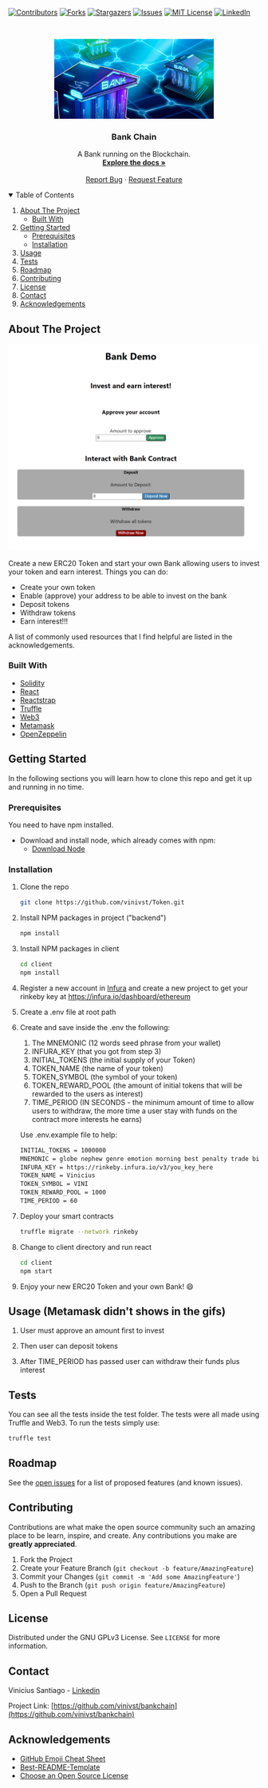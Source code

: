 <!--
*** Thanks for checking out the Best-README-Template. If you have a suggestion
*** that would make this better, please fork the repo and create a pull request
*** or simply open an issue with the tag "enhancement".
*** Thanks again! Now go create something AMAZING! :D
-->

<!-- PROJECT SHIELDS -->
<!--
*** I'm using markdown "reference style" links for readability.
*** Reference links are enclosed in brackets [ ] instead of parentheses ( ).
*** See the bottom of this document for the declaration of the reference variables
*** for contributors-url, forks-url, etc. This is an optional, concise syntax you may use.
*** https://www.markdownguide.org/basic-syntax/#reference-style-links
-->

[![Contributors][contributors-shield]][contributors-url]
[![Forks][forks-shield]][forks-url]
[![Stargazers][stars-shield]][stars-url]
[![Issues][issues-shield]][issues-url]
[![MIT License][license-shield]][license-url]
[![LinkedIn][linkedin-shield]][linkedin-url]

<!-- PROJECT LOGO -->
<br />
<p align="center">
  <img src="./images/logo.jpg" alt="Logo" width="320" height="160">

  <h3 align="center">Bank Chain</h3>

  <p align="center">
    A Bank running on the Blockchain.
    <br />
    <a href="https://github.com/vinivst/bankchain/#getting-started"><strong>Explore the docs »</strong></a>
    <br />
    <br />
    <a href="https://github.com/vinivst/bankchain/issues">Report Bug</a>
    ·
    <a href="https://github.com/vinivst/bankchain/issues">Request Feature</a>
  </p>
</p>

<!-- TABLE OF CONTENTS -->
<details open="open">
  <summary>Table of Contents</summary>
  <ol>
    <li>
      <a href="#about-the-project">About The Project</a>
      <ul>
        <li><a href="#built-with">Built With</a></li>
      </ul>
    </li>
    <li>
      <a href="#getting-started">Getting Started</a>
      <ul>
        <li><a href="#prerequisites">Prerequisites</a></li>
        <li><a href="#installation">Installation</a></li>
      </ul>
    </li>
    <li><a href="#usage">Usage</a></li>
    <li><a href="#tests">Tests</a></li>
    <li><a href="#roadmap">Roadmap</a></li>
    <li><a href="#contributing">Contributing</a></li>
    <li><a href="#license">License</a></li>
    <li><a href="#contact">Contact</a></li>
    <li><a href="#acknowledgements">Acknowledgements</a></li>
  </ol>
</details>

<!-- ABOUT THE PROJECT -->

## About The Project

![Product Name Screen Shot][product-screenshot]

Create a new ERC20 Token and start your own Bank allowing users to invest your token and earn interest. Things you can do:

- Create your own token
- Enable (approve) your address to be able to invest on the bank
- Deposit tokens
- Withdraw tokens
- Earn interest!!!

A list of commonly used resources that I find helpful are listed in the acknowledgements.

### Built With

- [Solidity](https://soliditylang.org/)
- [React](https://reactjs.org/)
- [Reactstrap](https://reactstrap.github.io/)
- [Truffle](https://www.trufflesuite.com/)
- [Web3](https://web3js.readthedocs.io/)
- [Metamask](https://metamask.io/)
- [OpenZeppelin](https://openzeppelin.com/)

<!-- GETTING STARTED -->

## Getting Started

In the following sections you will learn how to clone this repo and get it up and running in no time.

### Prerequisites

You need to have npm installed.

- Download and install node, which already comes with npm:
  - [Download Node](https://nodejs.org/en/download/)

### Installation

1. Clone the repo
   ```sh
   git clone https://github.com/vinivst/Token.git
   ```
2. Install NPM packages in project ("backend")
   ```sh
   npm install
   ```
3. Install NPM packages in client
   ```sh
   cd client
   npm install
   ```
4. Register a new account in [Infura](https://infura.io/) and create a new project to get your rinkeby key at
   https://infura.io/dashboard/ethereum

5. Create a .env file at root path

6. Create and save inside the .env the following:

   1. The MNEMONIC (12 words seed phrase from your wallet)
   2. INFURA_KEY (that you got from step 3)
   3. INITIAL_TOKENS (the initial supply of your Token)
   4. TOKEN_NAME (the name of your token)
   5. TOKEN_SYMBOL (the symbol of your token)
   6. TOKEN_REWARD_POOL (the amount of initial tokens that will be rewarded to the users as interest)
   7. TIME_PERIOD (IN SECONDS - the minimum amount of time to allow users to withdraw, the more time a user stay with funds on the contract more interests he earns)

   Use .env.example file to help:

   ```sh
   INITIAL_TOKENS = 1000000
   MNEMONIC = globe nephew genre emotion morning best penalty trade bid glare unaware dragon
   INFURA_KEY = https://rinkeby.infura.io/v3/you_key_here
   TOKEN_NAME = Vinicius
   TOKEN_SYMBOL = VINI
   TOKEN_REWARD_POOL = 1000
   TIME_PERIOD = 60
   ```

7. Deploy your smart contracts
   ```sh
   truffle migrate --network rinkeby
   ```
8. Change to client directory and run react
   ```sh
   cd client
   npm start
   ```
9. Enjoy your new ERC20 Token and your own Bank! :smile:

<!-- USAGE EXAMPLES -->

## Usage (Metamask didn't shows in the gifs)

1. User must approve an amount first to invest

2. Then user can deposit tokens
3. After TIME_PERIOD has passed user can withdraw their funds plus interest

<!-- TESTS -->

## Tests

You can see all the tests inside the test folder. The tests were all made using Truffle and Web3. To run the tests simply use:

```sh
truffle test
```

<!-- ROADMAP -->

## Roadmap

See the [open issues](https://github.com/vinivst/Token/issues) for a list of proposed features (and known issues).

<!-- CONTRIBUTING -->

## Contributing

Contributions are what make the open source community such an amazing place to be learn, inspire, and create. Any contributions you make are **greatly appreciated**.

1. Fork the Project
2. Create your Feature Branch (`git checkout -b feature/AmazingFeature`)
3. Commit your Changes (`git commit -m 'Add some AmazingFeature'`)
4. Push to the Branch (`git push origin feature/AmazingFeature`)
5. Open a Pull Request

<!-- LICENSE -->

## License

Distributed under the GNU GPLv3 License. See `LICENSE` for more information.

<!-- CONTACT -->

## Contact

Vinicius Santiago - [Linkedin](https://www.linkedin.com/in/vinivst/)

Project Link: [https://github.com/vinivst/bankchain](https://github.com/vinivst/bankchain)

<!-- ACKNOWLEDGEMENTS -->

## Acknowledgements

- [GitHub Emoji Cheat Sheet](https://www.webpagefx.com/tools/emoji-cheat-sheet)
- [Best-README-Template](https://github.com/othneildrew/Best-README-Template)
- [Choose an Open Source License](https://choosealicense.com)

<!-- MARKDOWN LINKS & IMAGES -->
<!-- https://www.markdownguide.org/basic-syntax/#reference-style-links -->

[contributors-shield]: https://img.shields.io/github/contributors/vinivst/bankchain.svg?style=for-the-badge
[contributors-url]: https://github.com/vinivst/bankchain/graphs/contributors
[forks-shield]: https://img.shields.io/github/forks/vinivst/bankchain.svg?style=for-the-badge
[forks-url]: https://github.com/vinivst/bankchain/network/members
[stars-shield]: https://img.shields.io/github/stars/vinivst/bankchain.svg?style=for-the-badge
[stars-url]: https://github.com/vinivst/bankchain/stargazers
[issues-shield]: https://img.shields.io/github/issues/vinivst/bankchain.svg?style=for-the-badge
[issues-url]: https://github.com/vinivst/bankchain/issues
[license-shield]: https://img.shields.io/github/license/vinivst/bankchain.svg?style=for-the-badge
[license-url]: https://github.com/vinivst/bankchain/blob/master/LICENSE.txt
[linkedin-shield]: https://img.shields.io/badge/-LinkedIn-black.svg?style=for-the-badge&logo=linkedin&colorB=555
[linkedin-url]: https://www.linkedin.com/in/vinivst/
[product-screenshot]: ./images/screenshot.PNG

